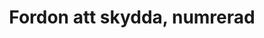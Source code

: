 ---
title: 'Fordon att skydda, numrerad'
symbol_image: '/images/symbols/insats/54.svg'
weight: 54
card: true
card_color: 'bg-symbol-black'
---
